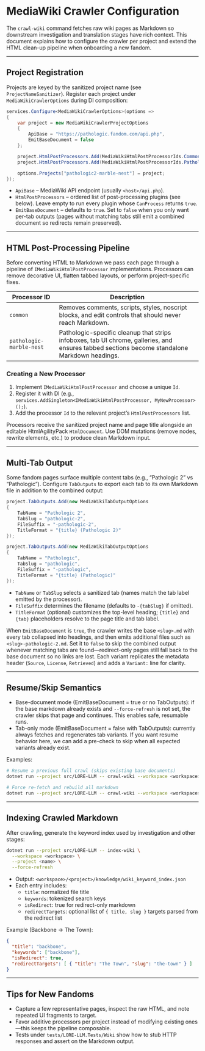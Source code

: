 # MediaWiki Crawler Configuration

The `crawl-wiki` command fetches raw wiki pages as Markdown so downstream investigation and translation stages have rich context. This document explains how to configure the crawler per project and extend the HTML clean-up pipeline when onboarding a new fandom.

---

## Project Registration

Projects are keyed by the sanitized project name (see `ProjectNameSanitizer`). Register each project under `MediaWikiCrawlerOptions` during DI composition:

```csharp
services.Configure<MediaWikiCrawlerOptions>(options =>
{
    var project = new MediaWikiCrawlerProjectOptions
    {
        ApiBase = "https://pathologic.fandom.com/api.php",
        EmitBaseDocument = false
    };

    project.HtmlPostProcessors.Add(MediaWikiHtmlPostProcessorIds.Common);
    project.HtmlPostProcessors.Add(MediaWikiHtmlPostProcessorIds.PathologicMarbleNest);

    options.Projects["pathologic2-marble-nest"] = project;
});
```

* `ApiBase` – MediaWiki API endpoint (usually `<host>/api.php`).
* `HtmlPostProcessors` – ordered list of post-processing plugins (see below). Leave empty to run every plugin whose `CanProcess` returns `true`.
* `EmitBaseDocument` – defaults to `true`. Set to `false` when you only want per-tab outputs (pages without matching tabs still emit a combined document so redirects remain preserved).

---

## HTML Post-Processing Pipeline

Before converting HTML to Markdown we pass each page through a pipeline of `IMediaWikiHtmlPostProcessor` implementations. Processors can remove decorative UI, flatten tabbed layouts, or perform project-specific fixes.

| Processor ID | Description |
| --- | --- |
| `common` | Removes comments, scripts, styles, noscript blocks, and edit controls that should never reach Markdown. |
| `pathologic-marble-nest` | Pathologic-specific cleanup that strips infoboxes, tab UI chrome, galleries, and ensures tabbed sections become standalone Markdown headings. |

### Creating a New Processor

1. Implement `IMediaWikiHtmlPostProcessor` and choose a unique `Id`.
2. Register it with DI (e.g., `services.AddSingleton<IMediaWikiHtmlPostProcessor, MyNewProcessor>();`).
3. Add the processor `Id` to the relevant project’s `HtmlPostProcessors` list.

Processors receive the sanitized project name and page title alongside an editable HtmlAgilityPack `HtmlDocument`. Use DOM mutations (remove nodes, rewrite elements, etc.) to produce clean Markdown input.

---

## Multi-Tab Output

Some fandom pages surface multiple content tabs (e.g., “Pathologic 2” vs “Pathologic”). Configure `TabOutputs` to export each tab to its own Markdown file in addition to the combined output:

```csharp
project.TabOutputs.Add(new MediaWikiTabOutputOptions
{
    TabName = "Pathologic 2",
    TabSlug = "pathologic-2",
    FileSuffix = "-pathologic-2",
    TitleFormat = "{title} (Pathologic 2)"
});

project.TabOutputs.Add(new MediaWikiTabOutputOptions
{
    TabName = "Pathologic",
    TabSlug = "pathologic",
    FileSuffix = "-pathologic",
    TitleFormat = "{title} (Pathologic)"
});
```

- `TabName` or `TabSlug` selects a sanitized tab (names match the tab label emitted by the processor).
- `FileSuffix` determines the filename (defaults to `-{tabSlug}` if omitted).
- `TitleFormat` (optional) customizes the top-level heading; `{title}` and `{tab}` placeholders resolve to the page title and tab label.

When `EmitBaseDocument` is `true`, the crawler writes the base `<slug>.md` with every tab collapsed into headings, and then emits additional files such as `<slug>-pathologic-2.md`. Set it to `false` to skip the combined output whenever matching tabs are found—redirect-only pages still fall back to the base document so no links are lost. Each variant replicates the metadata header (`Source`, `License`, `Retrieved`) and adds a `Variant:` line for clarity.

---

## Resume/Skip Semantics

- Base-document mode (EmitBaseDocument = true or no TabOutputs): if the base markdown already exists and `--force-refresh` is not set, the crawler skips that page and continues. This enables safe, resumable runs.
- Tab-only mode (EmitBaseDocument = false with TabOutputs): currently always fetches and regenerates tab variants. If you want resume behavior here, we can add a pre-check to skip when all expected variants already exist.

Examples:

```bash
# Resume a previous full crawl (skips existing base documents)
dotnet run --project src/LORE-LLM -- crawl-wiki --workspace <workspace> --project <name>

# Force re-fetch and rebuild all markdown
dotnet run --project src/LORE-LLM -- crawl-wiki --workspace <workspace> --project <name> --force-refresh
```

---

## Indexing Crawled Markdown

After crawling, generate the keyword index used by investigation and other stages:

```bash
dotnet run --project src/LORE-LLM -- index-wiki \
  --workspace <workspace> \
  --project <name> \
  --force-refresh
```

- Output: `<workspace>/<project>/knowledge/wiki_keyword_index.json`
- Each entry includes:
  - `title`: normalized file title
  - `keywords`: tokenized search keys
  - `isRedirect`: true for redirect-only markdown
  - `redirectTargets`: optional list of `{ title, slug }` targets parsed from the redirect list

Example (Backbone → The Town):
```json
{
  "title": "backbone",
  "keywords": ["backbone"],
  "isRedirect": true,
  "redirectTargets": [ { "title": "The Town", "slug": "the-town" } ]
}
```

---

## Tips for New Fandoms

- Capture a few representative pages, inspect the raw HTML, and note repeated UI fragments to target.
- Favor additive processors per project instead of modifying existing ones—this keeps the pipeline composable.
- Tests under `tests/LORE-LLM.Tests/Wiki` show how to stub HTTP responses and assert on the Markdown output.
